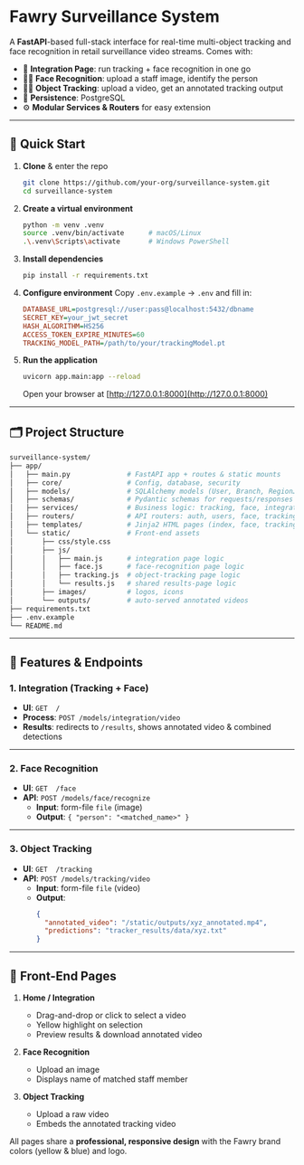 # Fawry Surveillance System

A **FastAPI**-based full-stack interface for real-time multi-object tracking and face recognition in retail surveillance video streams. Comes with:

- 🎥 **Integration Page**: run tracking + face recognition in one go
- 🧑‍💻 **Face Recognition**: upload a staff image, identify the person
- 🚶‍♂️ **Object Tracking**: upload a video, get an annotated tracking output
- 💾 **Persistence**: PostgreSQL
- ⚙️ **Modular Services & Routers** for easy extension

---

## 🚀 Quick Start

1. **Clone** & enter the repo
   ```bash
   git clone https://github.com/your-org/surveillance-system.git
   cd surveillance-system
   ```

2. **Create a virtual environment**
   ```bash
   python -m venv .venv
   source .venv/bin/activate      # macOS/Linux
   .\.venv\Scripts\activate       # Windows PowerShell
   ```

3. **Install dependencies**
   ```bash
   pip install -r requirements.txt
   ```

4. **Configure environment**
   Copy `.env.example` → `.env` and fill in:
   ```ini
   DATABASE_URL=postgresql://user:pass@localhost:5432/dbname
   SECRET_KEY=your_jwt_secret
   HASH_ALGORITHM=HS256
   ACCESS_TOKEN_EXPIRE_MINUTES=60
   TRACKING_MODEL_PATH=/path/to/your/trackingModel.pt
   ```

5. **Run the application**
   ```bash
   uvicorn app.main:app --reload
   ```
   Open your browser at [http://127.0.0.1:8000](http://127.0.0.1:8000)

---

## 🗂️ Project Structure

```bash
surveillance-system/
├── app/
│   ├── main.py              # FastAPI app + routes & static mounts
│   ├── core/                # Config, database, security
│   ├── models/              # SQLAlchemy models (User, Branch, Region…)
│   ├── schemas/             # Pydantic schemas for requests/responses
│   ├── services/            # Business logic: tracking, face, integration
│   ├── routers/             # API routers: auth, users, face, tracking, integration
│   ├── templates/           # Jinja2 HTML pages (index, face, tracking, results)
│   └── static/              # Front-end assets
│       ├── css/style.css
│       ├── js/
│       │   ├── main.js      # integration page logic
│       │   ├── face.js      # face-recognition page logic
│       │   ├── tracking.js  # object-tracking page logic
│       │   └── results.js   # shared results-page logic
│       ├── images/          # logos, icons
│       └── outputs/         # auto-served annotated videos
├── requirements.txt
├── .env.example
└── README.md
```

---

## 📄 Features & Endpoints

### 1. Integration (Tracking + Face)
- **UI**: `GET  /`
- **Process**: `POST /models/integration/video`
- **Results**: redirects to `/results`, shows annotated video & combined detections

---

### 2. Face Recognition
- **UI**: `GET  /face`
- **API**: `POST /models/face/recognize`
  - **Input**: form-file `file` (image)
  - **Output**: `{ "person": "<matched_name>" }`

---

### 3. Object Tracking
- **UI**: `GET  /tracking`
- **API**: `POST /models/tracking/video`
  - **Input**: form-file `file` (video)
  - **Output**:
    ```json
    {
      "annotated_video": "/static/outputs/xyz_annotated.mp4",
      "predictions": "tracker_results/data/xyz.txt"
    }
    ```

---

## 🔧 Front-End Pages

1. **Home / Integration**
   - Drag-and-drop or click to select a video
   - Yellow highlight on selection
   - Preview results & download annotated video

2. **Face Recognition**
   - Upload an image
   - Displays name of matched staff member

3. **Object Tracking**
   - Upload a raw video
   - Embeds the annotated tracking video

All pages share a **professional, responsive design** with the Fawry brand colors (yellow & blue) and logo.

